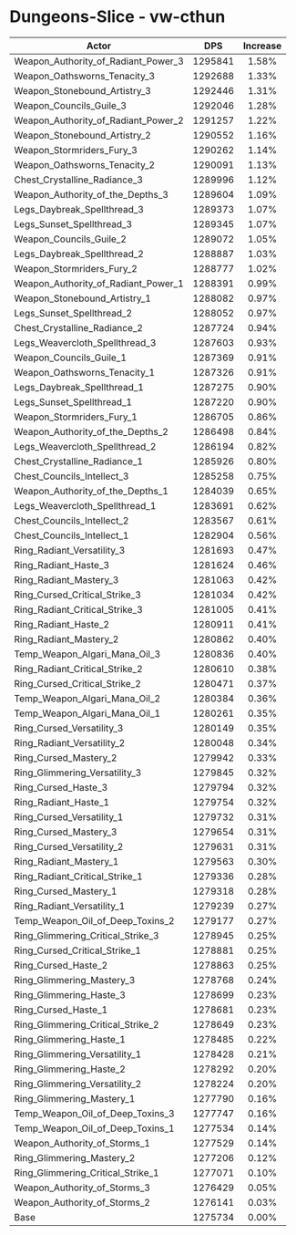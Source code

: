 # Dungeons-Slice - vw-cthun
| Actor | DPS | Increase |
|---|:---:|:---:|
|Weapon_Authority_of_Radiant_Power_3|1295841|1.58%|
|Weapon_Oathsworns_Tenacity_3|1292688|1.33%|
|Weapon_Stonebound_Artistry_3|1292446|1.31%|
|Weapon_Councils_Guile_3|1292046|1.28%|
|Weapon_Authority_of_Radiant_Power_2|1291257|1.22%|
|Weapon_Stonebound_Artistry_2|1290552|1.16%|
|Weapon_Stormriders_Fury_3|1290262|1.14%|
|Weapon_Oathsworns_Tenacity_2|1290091|1.13%|
|Chest_Crystalline_Radiance_3|1289996|1.12%|
|Weapon_Authority_of_the_Depths_3|1289604|1.09%|
|Legs_Daybreak_Spellthread_3|1289373|1.07%|
|Legs_Sunset_Spellthread_3|1289345|1.07%|
|Weapon_Councils_Guile_2|1289072|1.05%|
|Legs_Daybreak_Spellthread_2|1288887|1.03%|
|Weapon_Stormriders_Fury_2|1288777|1.02%|
|Weapon_Authority_of_Radiant_Power_1|1288391|0.99%|
|Weapon_Stonebound_Artistry_1|1288082|0.97%|
|Legs_Sunset_Spellthread_2|1288052|0.97%|
|Chest_Crystalline_Radiance_2|1287724|0.94%|
|Legs_Weavercloth_Spellthread_3|1287603|0.93%|
|Weapon_Councils_Guile_1|1287369|0.91%|
|Weapon_Oathsworns_Tenacity_1|1287326|0.91%|
|Legs_Daybreak_Spellthread_1|1287275|0.90%|
|Legs_Sunset_Spellthread_1|1287220|0.90%|
|Weapon_Stormriders_Fury_1|1286705|0.86%|
|Weapon_Authority_of_the_Depths_2|1286498|0.84%|
|Legs_Weavercloth_Spellthread_2|1286194|0.82%|
|Chest_Crystalline_Radiance_1|1285926|0.80%|
|Chest_Councils_Intellect_3|1285258|0.75%|
|Weapon_Authority_of_the_Depths_1|1284039|0.65%|
|Legs_Weavercloth_Spellthread_1|1283691|0.62%|
|Chest_Councils_Intellect_2|1283567|0.61%|
|Chest_Councils_Intellect_1|1282904|0.56%|
|Ring_Radiant_Versatility_3|1281693|0.47%|
|Ring_Radiant_Haste_3|1281624|0.46%|
|Ring_Radiant_Mastery_3|1281063|0.42%|
|Ring_Cursed_Critical_Strike_3|1281034|0.42%|
|Ring_Radiant_Critical_Strike_3|1281005|0.41%|
|Ring_Radiant_Haste_2|1280911|0.41%|
|Ring_Radiant_Mastery_2|1280862|0.40%|
|Temp_Weapon_Algari_Mana_Oil_3|1280836|0.40%|
|Ring_Radiant_Critical_Strike_2|1280610|0.38%|
|Ring_Cursed_Critical_Strike_2|1280471|0.37%|
|Temp_Weapon_Algari_Mana_Oil_2|1280384|0.36%|
|Temp_Weapon_Algari_Mana_Oil_1|1280261|0.35%|
|Ring_Cursed_Versatility_3|1280149|0.35%|
|Ring_Radiant_Versatility_2|1280048|0.34%|
|Ring_Cursed_Mastery_2|1279942|0.33%|
|Ring_Glimmering_Versatility_3|1279845|0.32%|
|Ring_Cursed_Haste_3|1279794|0.32%|
|Ring_Radiant_Haste_1|1279754|0.32%|
|Ring_Cursed_Versatility_1|1279732|0.31%|
|Ring_Cursed_Mastery_3|1279654|0.31%|
|Ring_Cursed_Versatility_2|1279631|0.31%|
|Ring_Radiant_Mastery_1|1279563|0.30%|
|Ring_Radiant_Critical_Strike_1|1279336|0.28%|
|Ring_Cursed_Mastery_1|1279318|0.28%|
|Ring_Radiant_Versatility_1|1279239|0.27%|
|Temp_Weapon_Oil_of_Deep_Toxins_2|1279177|0.27%|
|Ring_Glimmering_Critical_Strike_3|1278945|0.25%|
|Ring_Cursed_Critical_Strike_1|1278881|0.25%|
|Ring_Cursed_Haste_2|1278863|0.25%|
|Ring_Glimmering_Mastery_3|1278768|0.24%|
|Ring_Glimmering_Haste_3|1278699|0.23%|
|Ring_Cursed_Haste_1|1278681|0.23%|
|Ring_Glimmering_Critical_Strike_2|1278649|0.23%|
|Ring_Glimmering_Haste_1|1278485|0.22%|
|Ring_Glimmering_Versatility_1|1278428|0.21%|
|Ring_Glimmering_Haste_2|1278292|0.20%|
|Ring_Glimmering_Versatility_2|1278224|0.20%|
|Ring_Glimmering_Mastery_1|1277790|0.16%|
|Temp_Weapon_Oil_of_Deep_Toxins_3|1277747|0.16%|
|Temp_Weapon_Oil_of_Deep_Toxins_1|1277534|0.14%|
|Weapon_Authority_of_Storms_1|1277529|0.14%|
|Ring_Glimmering_Mastery_2|1277206|0.12%|
|Ring_Glimmering_Critical_Strike_1|1277071|0.10%|
|Weapon_Authority_of_Storms_3|1276429|0.05%|
|Weapon_Authority_of_Storms_2|1276141|0.03%|
|Base|1275734|0.00%|

